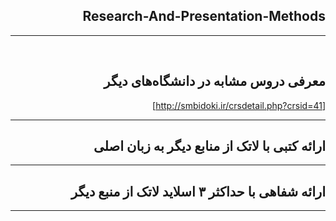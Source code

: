 <div dir="rtl">


## Research-And-Presentation-Methods

--------------
<br>

## معرفی دروس مشابه در دانشگاه‌های دیگر

[http://smbidoki.ir/crsdetail.php?crsid=41]

--------------

## ارائه کتبی با لاتک از منابع دیگر به زبان اصلی

--------------

## ارائه شفاهی با حداکثر ۳ اسلاید لاتک از منبع دیگر

--------------
